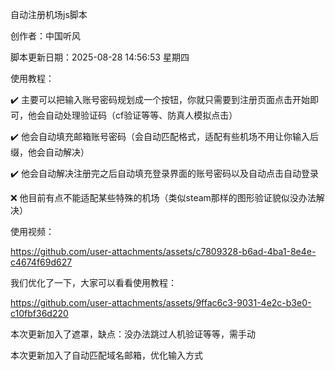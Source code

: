 自动注册机场js脚本

创作者：中国听风

脚本更新日期：2025-08-28 14:56:53 星期四

使用教程：

✔️ 主要可以把输入账号密码规划成一个按钮，你就只需要到注册页面点击开始即可，他会自动处理验证码（cf验证等等、防真人模拟点击）

✔️ 他会自动填充邮箱账号密码（会自动匹配格式，适配有些机场不用让你输入后缀，他会自动解决）

✔️ 他会自动解决注册完之后自动填充登录界面的账号密码以及自动点击自动登录

❌ 他目前有点不能适配某些特殊的机场（类似steam那样的图形验证貌似没办法解决）

使用视频：


https://github.com/user-attachments/assets/c7809328-b6ad-4ba1-8e4e-c4674f69d627

我们优化了一下，大家可以看看使用教程：


https://github.com/user-attachments/assets/9ffac6c3-9031-4e2c-b3e0-c10fbf36d220


本次更新加入了遮罩，缺点：没办法跳过人机验证等等，需手动

本次更新加入了自动匹配域名邮箱，优化输入方式
